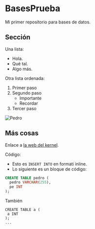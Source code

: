 # BasesPrueba
Mi primer repositorio para bases de datos.

## Sección
Una lista:
- Hola.
- Qué tal.
- Algo más.

Otra lista ordenada:
1. Primer paso
2. Segundo paso
   - Importante
   - Recordar
3. Tercer paso

![Pedro](https://i.redd.it/bvn01m71yxxc1.gif)

## Más cosas
Enlace a [la web del kernel](https://kernel.org).

Código:

- Esto es `INSERT INTO` en formati inline.
- Lo siguiente es un bloque de código:

```sql
CREATE TABLE pedro (
  pedro VARCHAR(255),
  pe INT
);
```

También

    CREATE TABLE a (
     a INT
    );
    ...
